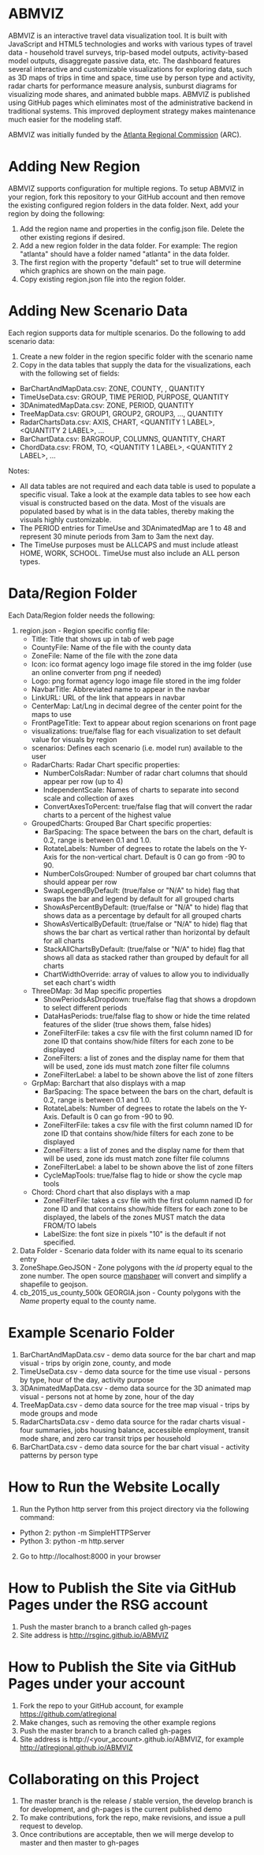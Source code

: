 # ABMVIZ 
ABMVIZ is an interactive travel data visualization tool.  It is built with JavaScript 
and HTML5 technologies and works with various types of travel data - household travel surveys, trip-based
model outputs, activity-based model outputs, disaggregate passive data, etc.  The dashboard features several 
interactive and customizable visualizations for exploring data, such as 3D maps of 
trips in time and space, time use by person type and activity, radar charts for performance measure analysis, 
sunburst diagrams for visualizing mode shares, and animated bubble maps.  ABMVIZ is published using GitHub 
pages which eliminates most of the administrative backend in traditional systems.  This improved deployment 
strategy makes maintenance much easier for the modeling staff.

ABMVIZ was initially funded by the [Atlanta Regional Commission](https://atlantaregional.org/) (ARC).  

# Adding New Region
ABMVIZ supports configuration for multiple regions.  To setup ABMVIZ in your region, fork this repository
to your GitHub account and then remove the existing configured region folders in the data folder.  Next, add your
region by doing the following:

1. Add the region name and properties in the config.json file.  Delete the other existing regions if desired.
2. Add a new region folder in the data folder. For example: The region "atlanta" should have a folder named "atlanta" in the data folder.  
3. The first region with the property "default" set to true will determine which graphics are shown on the main page.
4. Copy existing region.json file into the region folder.

# Adding New Scenario Data
Each region supports data for multiple scenarios.  Do the following to add scenario data:

1. Create a new folder in the region specific folder with the scenario name
2. Copy in the data tables that supply the data for the visualizations, each with the following set of fields:
  - BarChartAndMapData.csv: ZONE, COUNTY, <BAR  LABEL>, QUANTITY  
  - TimeUseData.csv: GROUP, TIME PERIOD, PURPOSE, QUANTITY
  - 3DAnimatedMapData.csv: ZONE, PERIOD, QUANTITY
  - TreeMapData.csv: GROUP1, GROUP2, GROUP3, ..., QUANTITY
  - RadarChartsData.csv: AXIS, CHART, <QUANTITY 1 LABEL>, <QUANTITY 2 LABEL>, ...
  - BarChartData.csv: BARGROUP, COLUMNS, QUANTITY, CHART 
  - ChordData.csv: FROM, TO, <QUANTITY 1 LABEL>, <QUANTITY 2 LABEL>, ... 

Notes: 
  - All data tables are not required and each data table is used to populate a specific visual.  Take 
a look at the example data tables to see how each visual is constructed based on the data.  Most of the 
visuals are populated based by what is in the data tables, thereby making the visuals highly customizable.  
  - The PERIOD entries for TimeUse and 3DAnimatedMap are 1 to 48 and represent 30 minute periods from 3am to 3am the next day.  
  - The TimeUse purposes must be ALLCAPS and must include atleast HOME, WORK, SCHOOL.  TimeUse must also include an ALL person types.

# Data/Region Folder
Each Data/Region folder needs the following:
1. region.json - Region specific config file:
    - Title: Title that shows up in tab of web page
    - CountyFile: Name of the file with the county data
    - ZoneFile: Name of the file with the zone data
    - Icon: ico format agency logo image file stored in the img folder (use an online converter from png if needed)
    - Logo: png format agency logo image file stored in the img folder 
    - NavbarTitle: Abbreviated name to appear in the navbar
    - LinkURL: URL of the link that appears in navbar
    - CenterMap: Lat/Lng in decimal degree of the center point for the maps to use
    - FrontPageTitle: Text to appear about region scenarions on front page
    - visualizations: true/false flag for each visualization to set default value for visuals by region    
    - scenarios: Defines each scenario (i.e. model run) available to the user
    - RadarCharts: Radar Chart specific properties:
        - NumberColsRadar: Number of radar chart columns that should appear per row (up to 4)
        - IndependentScale: Names of charts to separate into second scale and collection of axes
        - ConvertAxesToPercent: true/false flag that will convert the radar charts to a percent of the highest value  
    - GroupedCharts: Grouped Bar Chart specific properties:
        - BarSpacing: The space between the bars on the chart, default is 0.2, range is between 0.1 and 1.0.
        - RotateLabels: Number of degrees to rotate the labels on the Y-Axis for the non-vertical chart.  Default is 0 can go from -90 to 90. 
        - NumberColsGrouped: Number of grouped bar chart columns that should appear per row 
        - SwapLegendByDefault: (true/false or "N/A" to hide) flag that swaps the bar and legend by default for all grouped charts
        - ShowAsPercentByDefault: (true/false or "N/A" to hide) flag that shows data as a percentage by default for all grouped charts
        - ShowAsVerticalByDefault: (true/false or "N/A" to hide) flag that shows the bar chart as vertical rather than horizontal by default for all charts
        - StackAllChartsByDefault: (true/false or "N/A" to hide) flag that shows all data as stacked rather than grouped by default for all charts
        - ChartWidthOverride: array of values to allow you to individually set each chart's width
    - ThreeDMap: 3d Map specific properties
        - ShowPeriodsAsDropdown: true/false flag that shows a dropdown to select different periods
        - DataHasPeriods: true/false flag to show or hide the time related features of the slider (true shows them, false hides)
        - ZoneFilterFile: takes a csv file with the first column named ID for zone ID that contains show/hide filters for each zone to be displayed
        - ZoneFilters: a list of zones and the display name for them that will be used, zone ids must match zone filter file columns
        - ZoneFilterLabel: a label to be shown above the list of zone filters     
    - GrpMap: Barchart that also displays with a map
        - BarSpacing: The space between the bars on the chart, default is 0.2, range is between 0.1 and 1.0.
        - RotateLabels: Number of degrees to rotate the labels on the Y-Axis.  Default is 0 can go from -90 to 90.
        - ZoneFilterFile: takes a csv file with the first column named ID for zone ID that contains show/hide filters for each zone to be displayed
        - ZoneFilters: a list of zones and the display name for them that will be used, zone ids must match zone filter file columns
        - ZoneFilterLabel: a label to be shown above the list of zone filters
        - CycleMapTools: true/false flag to hide or show the cycle map tools
    - Chord: Chord chart that also displays with a map
        - ZoneFilterFile: takes a csv file with the first column named ID for zone ID and that contains show/hide filters for each zone to be displayed, the labels of the zones MUST match the data FROM/TO labels
        - LabelSize: the font size in pixels "10" is the default if not specified. 
3. Data Folder - Scenario data folder with its name equal to its scenario entry
4. ZoneShape.GeoJSON - Zone polygons with the *id* property equal to the zone number.  The open source [mapshaper](http://www.mapshaper.org) will convert and simplify a shapefile to geojson.
5. cb_2015_us_county_500k GEORGIA.json - County polygons with the *Name* property equal to the county name.

# Example Scenario Folder
1. BarChartAndMapData.csv - demo data source for the bar chart and map visual - trips by origin zone, county, and mode
2. TimeUseData.csv - demo data source for the time use visual - persons by type, hour of the day, activity purpose
3. 3DAnimatedMapData.csv - demo data source for the 3D animated map visual - persons not at home by zone, hour of the day
4. TreeMapData.csv - demo data source for the tree map visual - trips by mode groups and mode
5. RadarChartsData.csv - demo data source for the radar charts visual - four summaries, jobs housing balance, accessible employment, transit mode share, and zero car transit trips per household
6. BarChartData.csv - demo data source for the bar chart visual - activity patterns by person type

# How to Run the Website Locally
1. Run the Python http server from this project directory via the following command:
  - Python 2: python -m SimpleHTTPServer
  - Python 3: python -m http.server
2. Go to http://localhost:8000 in your browser 

# How to Publish the Site via GitHub Pages under the RSG account
1. Push the master branch to a branch called gh-pages
2. Site address is http://rsginc.github.io/ABMVIZ

# How to Publish the Site via GitHub Pages under your account
1. Fork the repo to your GitHub account, for example https://github.com/atlregional
2. Make changes, such as removing the other example regions
3. Push the master branch to a branch called gh-pages
4. Site address is http://<your_account>.github.io/ABMVIZ, for example http://atlregional.github.io/ABMVIZ

# Collaborating on this Project
1. The master branch is the release / stable version, the develop branch is for development, and gh-pages is the current published demo
2. To make contributions, fork the repo, make revisions, and issue a pull request to develop.
3. Once contributions are acceptable, then we will merge develop to master and then master to gh-pages
